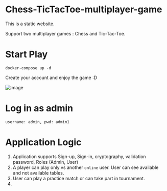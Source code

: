 # Chess-TicTacToe-multiplayer-game

This is a static website. 

Support two multiplayer games : Chess and Tic-Tac-Toe.

# Start Play

	docker-compose up -d

Create your account and enjoy the game :D

![image](https://user-images.githubusercontent.com/39645726/148222679-561234f2-2af4-428b-9e96-93ac779f99c2.png)

# Log in as admin

	username: admin, pwd: admin1
	
# Application Logic

1) Application supports Sign-up, Sign-in, cryptography, validation password, Roles (Admin, User)
2) A player can play only vs another ```online``` user. User can see available and not available tables. 
2) User can play a practice match or can take part in tournament.
3) 

